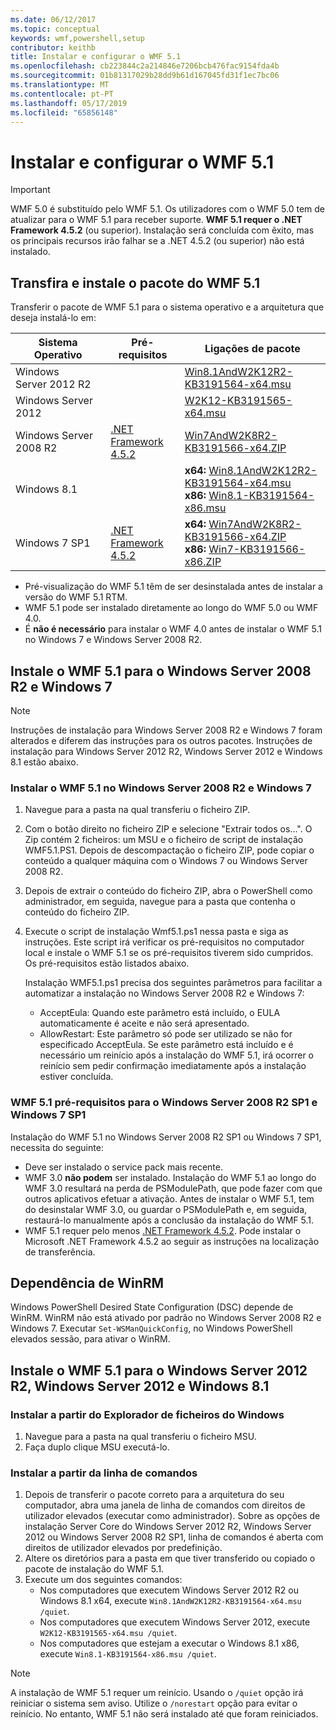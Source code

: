 ```yaml
---
ms.date: 06/12/2017
ms.topic: conceptual
keywords: wmf,powershell,setup
contributor: keithb
title: Instalar e configurar o WMF 5.1
ms.openlocfilehash: cb223844c2a214846e7206bcb476fac9154fda4b
ms.sourcegitcommit: 01b81317029b28dd9b61d167045fd31f1ec7bc06
ms.translationtype: MT
ms.contentlocale: pt-PT
ms.lasthandoff: 05/17/2019
ms.locfileid: "65856148"
---
```

# <a name="install-and-configure-wmf-51"></a>Instalar e configurar o WMF 5.1

> [!IMPORTANT]
> WMF 5.0 é substituído pelo WMF 5.1. Os utilizadores com o WMF 5.0 tem de atualizar para o WMF 5.1 para receber suporte.
> **WMF 5.1 requer o .NET Framework 4.5.2** (ou superior). Instalação será concluída com êxito, mas os principais recursos irão falhar se a .NET 4.5.2 (ou superior) não está instalado.

## <a name="download-and-install-the-wmf-51-package"></a>Transfira e instale o pacote do WMF 5.1

Transferir o pacote de WMF 5.1 para o sistema operativo e a arquitetura que deseja instalá-lo em:

| Sistema Operativo       | Pré-requisitos           | Ligações de pacote                          |
|------------------------|-------------------------|----------------------------------------|
| Windows Server 2012 R2 |                         | [Win8.1AndW2K12R2-KB3191564-x64.msu][] |
| Windows Server 2012    |                         | [W2K12-KB3191565-x64.msu][]            |
| Windows Server 2008 R2 | [.NET Framework 4.5.2][]| [Win7AndW2K8R2-KB3191566-x64.ZIP][]    |
| Windows 8.1            |                         | **x64:** [Win8.1AndW2K12R2-KB3191564-x64.msu][]</br>**x86:** [Win8.1-KB3191564-x86.msu][] |
| Windows 7 SP1          | [.NET Framework 4.5.2][]| **x64:** [Win7AndW2K8R2-KB3191566-x64.ZIP][]</br>**x86:** [Win7-KB3191566-x86.ZIP][] |

[.NET Framework 4.5.2]: https://www.microsoft.com/download/details.aspx?id=42642
[W2K12-KB3191565-x64.msu]: https://go.microsoft.com/fwlink/?linkid=839513
[Win7-KB3191566-x86.ZIP]: https://go.microsoft.com/fwlink/?linkid=839522
[Win7AndW2K8R2-KB3191566-x64.ZIP]: https://go.microsoft.com/fwlink/?linkid=839523
[Win8.1-KB3191564-x86.msu]: https://go.microsoft.com/fwlink/?linkid=839521
[Win8.1AndW2K12R2-KB3191564-x64.msu]: https://go.microsoft.com/fwlink/?linkid=839516

- Pré-visualização do WMF 5.1 têm de ser desinstalada antes de instalar a versão do WMF 5.1 RTM.
- WMF 5.1 pode ser instalado diretamente ao longo do WMF 5.0 ou WMF 4.0.
- É **não é necessário** para instalar o WMF 4.0 antes de instalar o WMF 5.1 no Windows 7 e Windows Server 2008 R2.

## <a name="install-wmf-51-for-windows-server-2008-r2-and-windows-7"></a>Instale o WMF 5.1 para o Windows Server 2008 R2 e Windows 7

> [!NOTE]
> Instruções de instalação para Windows Server 2008 R2 e Windows 7 foram alterados e diferem das instruções para os outros pacotes. Instruções de instalação para Windows Server 2012 R2, Windows Server 2012 e Windows 8.1 estão abaixo.

### <a name="installing-wmf-51-on-windows-server-2008-r2-and-windows-7"></a>Instalar o WMF 5.1 no Windows Server 2008 R2 e Windows 7

1. Navegue para a pasta na qual transferiu o ficheiro ZIP.

2. Com o botão direito no ficheiro ZIP e selecione "Extrair todos os...". O Zip contém 2 ficheiros: um MSU e o ficheiro de script de instalação WMF5.1.PS1. Depois de descompactação o ficheiro ZIP, pode copiar o conteúdo a qualquer máquina com o Windows 7 ou Windows Server 2008 R2.

3. Depois de extrair o conteúdo do ficheiro ZIP, abra o PowerShell como administrador, em seguida, navegue para a pasta que contenha o conteúdo do ficheiro ZIP.

4. Execute o script de instalação Wmf5.1.ps1 nessa pasta e siga as instruções. Este script irá verificar os pré-requisitos no computador local e instale o WMF 5.1 se os pré-requisitos tiverem sido cumpridos. Os pré-requisitos estão listados abaixo.

   Instalação WMF5.1.ps1 precisa dos seguintes parâmetros para facilitar a automatizar a instalação no Windows Server 2008 R2 e Windows 7:

   - AcceptEula: Quando este parâmetro está incluído, o EULA automaticamente é aceite e não será apresentado.
   - AllowRestart: Este parâmetro só pode ser utilizado se não for especificado AcceptEula. Se este parâmetro está incluído e é necessário um reinício após a instalação do WMF 5.1, irá ocorrer o reinício sem pedir confirmação imediatamente após a instalação estiver concluída.

### <a name="wmf-51-prerequisites-for-windows-server-2008-r2-sp1-and-windows-7-sp1"></a>WMF 5.1 pré-requisitos para o Windows Server 2008 R2 SP1 e Windows 7 SP1

Instalação do WMF 5.1 no Windows Server 2008 R2 SP1 ou Windows 7 SP1, necessita do seguinte:

- Deve ser instalado o service pack mais recente.
- WMF 3.0 **não podem** ser instalado. Instalação do WMF 5.1 ao longo do WMF 3.0 resultará na perda de PSModulePath, que pode fazer com que outros aplicativos efetuar a ativação. Antes de instalar o WMF 5.1, tem do desinstalar WMF 3.0, ou guardar o PSModulePath e, em seguida, restaurá-lo manualmente após a conclusão da instalação do WMF 5.1.
- WMF 5.1 requer pelo menos [.NET Framework 4.5.2](https://www.microsoft.com/download/details.aspx?id=42642).
  Pode instalar o Microsoft .NET Framework 4.5.2 ao seguir as instruções na localização de transferência.

## <a name="winrm-dependency"></a>Dependência de WinRM

Windows PowerShell Desired State Configuration (DSC) depende de WinRM. WinRM não está ativado por padrão no Windows Server 2008 R2 e Windows 7. Executar `Set-WSManQuickConfig`, no Windows PowerShell elevados sessão, para ativar o WinRM.

## <a name="install-wmf-51-for-windows-server-2012-r2-windows-server-2012-and-windows-81"></a>Instale o WMF 5.1 para o Windows Server 2012 R2, Windows Server 2012 e Windows 8.1

### <a name="install-from-windows-file-explorer"></a>Instalar a partir do Explorador de ficheiros do Windows

1. Navegue para a pasta na qual transferiu o ficheiro MSU.
2. Faça duplo clique MSU executá-lo.

### <a name="installing-from-the-command-prompt"></a>Instalar a partir da linha de comandos

1. Depois de transferir o pacote correto para a arquitetura do seu computador, abra uma janela de linha de comandos com direitos de utilizador elevados (executar como administrador). Sobre as opções de instalação Server Core do Windows Server 2012 R2, Windows Server 2012 ou Windows Server 2008 R2 SP1, linha de comandos é aberta com direitos de utilizador elevados por predefinição.
2. Altere os diretórios para a pasta em que tiver transferido ou copiado o pacote de instalação do WMF 5.1.
3. Execute um dos seguintes comandos:
   - Nos computadores que executem Windows Server 2012 R2 ou Windows 8.1 x64, execute `Win8.1AndW2K12R2-KB3191564-x64.msu /quiet`.
   - Nos computadores que executem Windows Server 2012, execute `W2K12-KB3191565-x64.msu /quiet`.
   - Nos computadores que estejam a executar o Windows 8.1 x86, execute `Win8.1-KB3191564-x86.msu /quiet`.

> [!NOTE]
> A instalação de WMF 5.1 requer um reinício. Usando o `/quiet` opção irá reiniciar o sistema sem aviso. Utilize o `/norestart` opção para evitar o reinício. No entanto, WMF 5.1 não será instalado até que foram reiniciados.

